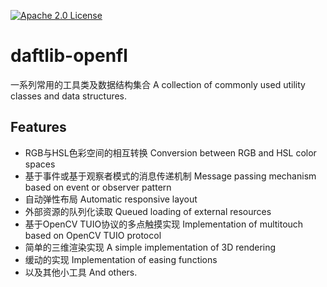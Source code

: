 [![Apache 2.0 License](https://img.shields.io/badge/license-Apache-blue.svg?style=flat)](LICENSE.md)

# daftlib-openfl
一系列常用的工具类及数据结构集合
A collection of commonly used utility classes and data structures.

## Features
- RGB与HSL色彩空间的相互转换 Conversion between RGB and HSL color spaces
- 基于事件或基于观察者模式的消息传递机制 Message passing mechanism based on event or observer pattern
- 自动弹性布局 Automatic responsive layout
- 外部资源的队列化读取 Queued loading of external resources
- 基于OpenCV TUIO协议的多点触摸实现 Implementation of multitouch based on OpenCV TUIO protocol
- 简单的三维渲染实现 A simple implementation of 3D rendering
- 缓动的实现 Implementation of easing functions
- 以及其他小工具 And others.
